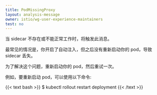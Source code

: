 ```yaml
---
title: PodMissingProxy
layout: analysis-message
owner: istio/wg-user-experience-maintainers
test: no
---
```


当 sidecar 不存在或不能正常工作时，将触发此消息。

最常见的情况是，你开启了自动注入，但之后没有重新启动你的 pod，导致 sidecar 丢失。

为了解决这个问题，重新启动你的 pod，然后重试一次。

例如，要重新启动 pod，可以使用以下命令:

{{< text bash >}}
$ kubectl rollout restart deployment
{{< /text >}}
